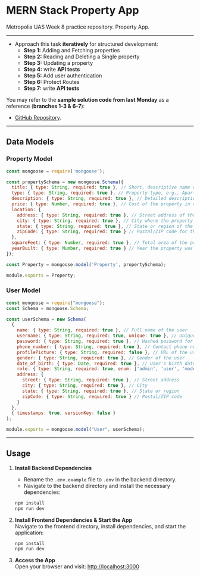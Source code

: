 # MERN Stack Property App

Metropolia UAS Week 8 practice repository. Property App. 

---

- Approach this task **iteratively** for structured development:
   - **Step 1:** Adding and Fetching properties
   - **Step 2:** Reading and Deleting a Single property
   - **Step 3:** Updating a property
   - **Step 4:** write **API tests**
   - **Step 5:** Add user authentication
   - **Step 6:** Protect Routes
   - **Step 7:** write **API tests**

You may refer to the **sample solution code from last Monday** as a reference (**branches 1-3 & 6-7**):

- [GitHub Repository](https://github.com/vickneee/cm3-v1).

---

## Data Models

### Property Model

```javascript
const mongoose = require('mongoose');

const propertySchema = new mongoose.Schema({
  title: { type: String, required: true }, // Short, descriptive name of the property
  type: { type: String, required: true }, // Property type, e.g., Apartment, House, Commercial
  description: { type: String, required: true }, // Detailed description of the property
  price: { type: Number, required: true }, // Cost of the property in relevant currency
  location: {
    address: { type: String, required: true }, // Street address of the property
    city: { type: String, required: true }, // City where the property is located
    state: { type: String, required: true }, // State or region of the property
    zipCode: { type: String, required: true } // Postal/ZIP code for the location
  },
  squareFeet: { type: Number, required: true }, // Total area of the property in square feet
  yearBuilt: { type: Number, required: true } // Year the property was constructed
});

const Property = mongoose.model('Property', propertySchema);

module.exports = Property;
```

### User Model


```js
const mongoose = require("mongoose");
const Schema = mongoose.Schema;

const userSchema = new Schema(
  {
    name: { type: String, required: true }, // Full name of the user
    username: { type: String, required: true, unique: true }, // Unique username for login
    password: { type: String, required: true }, // Hashed password for authentication
    phone_number: { type: String, required: true }, // Contact phone number
    profilePicture: { type: String, required: false }, // URL of the user's profile picture
    gender: { type: String, required: true }, // Gender of the user
    date_of_birth: { type: Date, required: true }, // User's birth date
    role: { type: String, required: true, enum: ['admin', 'user', 'moderator'], default: 'user' }, // User role
    address: {
      street: { type: String, required: true }, // Street address
      city: { type: String, required: true }, // City
      state: { type: String, required: true }, // State or region
      zipCode: { type: String, required: true } // Postal/ZIP code
    }
  },
  { timestamps: true, versionKey: false }
);

module.exports = mongoose.model("User", userSchema);
```

---

## Usage

1. **Install Backend Dependencies**  
   
   - Rename the `.env.example` file to `.env` in the backend directory.
   - Navigate to the backend directory and install the necessary dependencies:
   ```sh
   npm install
   npm run dev
   ```

2. **Install Frontend Dependencies & Start the App**  
   Navigate to the frontend directory, install dependencies, and start the application:
   ```sh
   npm install
   npm run dev
   ```

4. **Access the App**  
   Open your browser and visit: [http://localhost:3000](http://localhost:3000)
